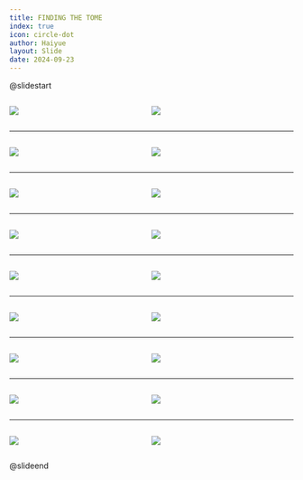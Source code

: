 ```yaml
---
title: FINDING THE TOME
index: true
icon: circle-dot
author: Haiyue
layout: Slide
date: 2024-09-23
---
```

 
@slidestart

<div style="display:flex">
<div style="flex:1">

![](/reading/english/Level-S/FINDING%20THE%20TOME/001.webp)
</div>
<div style="flex:1">

![](/reading/english/Level-S/FINDING%20THE%20TOME/002.webp)
</div>
</div>

---

<div style="display:flex">
<div style="flex:1">

![](/reading/english/Level-S/FINDING%20THE%20TOME/003.webp)
</div>
<div style="flex:1">

![](/reading/english/Level-S/FINDING%20THE%20TOME/004.webp)
</div>
</div>

---

<div style="display:flex">
<div style="flex:1">

![](/reading/english/Level-S/FINDING%20THE%20TOME/005.webp)
</div>
<div style="flex:1">

![](/reading/english/Level-S/FINDING%20THE%20TOME/006.webp)
</div>
</div>

---

<div style="display:flex">
<div style="flex:1">

![](/reading/english/Level-S/FINDING%20THE%20TOME/007.webp)
</div>
<div style="flex:1">

![](/reading/english/Level-S/FINDING%20THE%20TOME/008.webp)
</div>
</div>

---

<div style="display:flex">
<div style="flex:1">

![](/reading/english/Level-S/FINDING%20THE%20TOME/009.webp)
</div>
<div style="flex:1">

![](/reading/english/Level-S/FINDING%20THE%20TOME/010.webp)
</div>
</div>

---

<div style="display:flex">
<div style="flex:1">

![](/reading/english/Level-S/FINDING%20THE%20TOME/011.webp)
</div>
<div style="flex:1">

![](/reading/english/Level-S/FINDING%20THE%20TOME/012.webp)
</div>
</div>

---

<div style="display:flex">
<div style="flex:1">

![](/reading/english/Level-S/FINDING%20THE%20TOME/013.webp)
</div>
<div style="flex:1">

![](/reading/english/Level-S/FINDING%20THE%20TOME/014.webp)
</div>
</div>

---

<div style="display:flex">
<div style="flex:1">

![](/reading/english/Level-S/FINDING%20THE%20TOME/015.webp)
</div>
<div style="flex:1">

![](/reading/english/Level-S/FINDING%20THE%20TOME/016.webp)
</div>
</div>

---

<div style="display:flex">
<div style="flex:1">

![](/reading/english/Level-S/FINDING%20THE%20TOME/017.webp)
</div>
<div style="flex:1">

![](/reading/english/Level-S/FINDING%20THE%20TOME/018.webp)
</div>
</div>

@slideend